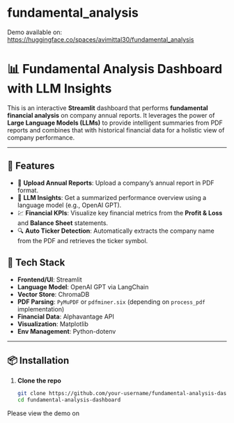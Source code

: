 # fundamental_analysis

Demo available on:
https://huggingface.co/spaces/avimittal30/fundamental_analysis

# 📊 Fundamental Analysis Dashboard with LLM Insights

This is an interactive **Streamlit** dashboard that performs **fundamental financial analysis** on company annual reports. It leverages the power of **Large Language Models (LLMs)** to provide intelligent summaries from PDF reports and combines that with historical financial data for a holistic view of company performance.

---

## 🚀 Features

- 📎 **Upload Annual Reports**: Upload a company’s annual report in PDF format.
- 🧠 **LLM Insights**: Get a summarized performance overview using a language model (e.g., OpenAI GPT).
- 💹 **Financial KPIs**: Visualize key financial metrics from the **Profit & Loss** and **Balance Sheet** statements.
- 🔍 **Auto Ticker Detection**: Automatically extracts the company name from the PDF and retrieves the ticker symbol.


## 🧰 Tech Stack

- **Frontend/UI**: Streamlit
- **Language Model**: OpenAI GPT via LangChain
- **Vector Store**: ChromaDB
- **PDF Parsing**: `PyMuPDF` or `pdfminer.six` (depending on `process_pdf` implementation)
- **Financial Data**: Alphavantage API
- **Visualization**: Matplotlib
- **Env Management**: Python-dotenv

---

## 📦 Installation

1. **Clone the repo**
   ```bash
   git clone https://github.com/your-username/fundamental-analysis-dashboard.git
   cd fundamental-analysis-dashboard


Please view the demo on 




